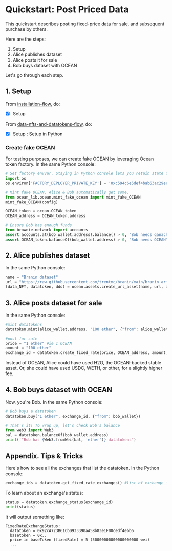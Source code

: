 <!--
Copyright 2022 Ocean Protocol Foundation
SPDX-License-Identifier: Apache-2.0
-->

# Quickstart: Post Priced Data

This quickstart describes posting fixed-price data for sale, and subsequent purchase by others.

Here are the steps:

1.  Setup
2.  Alice publishes dataset
3.  Alice posts it for sale
4.  Bob buys dataset with OCEAN

Let's go through each step.

## 1. Setup

From [installation-flow](install.md), do:
- [x] Setup

From [data-nfts-and-datatokens-flow](data-nfts-and-datatokens-flow.md), do:
- [x] Setup : Setup in Python

### Create fake OCEAN

For testing purposes, we can create fake OCEAN by leveraging Ocean token factory. In the same Python console:
```python
# Set factory envvar. Staying in Python console lets you retain state from previous READMEs.
import os
os.environ['FACTORY_DEPLOYER_PRIVATE_KEY'] = '0xc594c6e5def4bab63ac29eed19a134c130388f74f019bc74b8f4389df2837a58'

# Mint fake OCEAN. Alice & Bob automatically get some.
from ocean_lib.ocean.mint_fake_ocean import mint_fake_OCEAN
mint_fake_OCEAN(config)

OCEAN_token = ocean.OCEAN_token
OCEAN_address = OCEAN_token.address

# Ensure Bob has enough funds
from brownie.network import accounts
assert accounts.at(bob_wallet.address).balance() > 0, "Bob needs ganache ETH"
assert OCEAN_token.balanceOf(bob_wallet.address) > 0, "Bob needs OCEAN"
```

## 2. Alice publishes dataset

In the same Python console:
```python
name = "Branin dataset"
url = "https://raw.githubusercontent.com/trentmc/branin/main/branin.arff"
(data_NFT, datatoken, ddo) = ocean.assets.create_url_asset(name, url, alice_wallet)
```


## 3. Alice posts dataset for sale

In the same Python console:
```python
#mint datatokens
datatoken.mint(alice_wallet.address, "100 ether", {"from": alice_wallet})

#post for sale
price = "1 ether" #ie 1 OCEAN
amount = "100 ether"
exchange_id = datatoken.create_fixed_rate(price, OCEAN_address, amount, {"from":alice_wallet})
```

Instead of OCEAN, Alice could have used H2O, the OCEAN-backed stable asset. Or, she could have used USDC, WETH, or other, for a slightly higher fee.

## 4. Bob buys dataset with OCEAN

Now, you're Bob. In the same Python console:
```python
# Bob buys a datatoken
datatoken.buy("1 ether", exchange_id, {"from": bob_wallet})

# That's it! To wrap up, let's check Bob's balance
from web3 import Web3
bal = datatoken.balanceOf(bob_wallet.address)
print(f"Bob has {Web3.fromWei(bal, 'ether')} datatokens")
```

## Appendix. Tips & Tricks

Here's how to see all the exchanges that list the datatoken. In the Python console:
```python
exchange_ids = datatoken.get_fixed_rate_exchanges() #list of exchange_id
```

To learn about an exchange's status:

```python
status = datatoken.exchange_status(exchange_id)
print(status)
```

It will output something like:
```text
FixedRateExchangeStatus:
  datatoken = 0x92cA723B61CbD933390aA58b83e1F00cedf4ebb6
  basetoken = 0x..
  price in baseToken (fixedRate) = 5 (50000000000000000000 wei)
  ...
```
